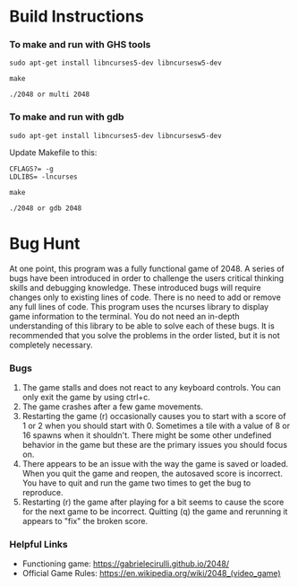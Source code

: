 # Build Instructions
### To make and run with GHS tools

`sudo apt-get install libncurses5-dev libncursesw5-dev`

`make`

`./2048 or multi 2048`

### To make and run with gdb

`sudo apt-get install libncurses5-dev libncursesw5-dev`

Update Makefile to this:
```
CFLAGS?= -g
LDLIBS= -lncurses
```

`make`

`./2048 or gdb 2048`

# Bug Hunt
At one point, this program was a fully functional game of 2048. A series of bugs have been introduced in order to challenge the users critical thinking skills and debugging knowledge. These introduced bugs will require changes only to existing lines of code. There is no need to add or remove any full lines of code. This program uses the ncurses library to display game information to the terminal. You do not need an in-depth understanding of this library to be able to solve each of these bugs. It is recommended that you solve the problems in the order listed, but it is not completely necessary. 

### Bugs
1. The game stalls and does not react to any keyboard controls. You can only exit the game by using ctrl+c.
2. The game crashes after a few game movements.
3. Restarting the game (r) occasionally causes you to start with a score of 1 or 2 when you should start with 0. Sometimes a tile with a value of 8 or 16 spawns when it shouldn't. There might be some other undefined behavior in the game but these are the primary issues you should focus on.
4. There appears to be an issue with the way the game is saved or loaded. When you quit the game and reopen, the autosaved score is incorrect. You have to quit and run the game two times to get the bug to reproduce. 
5. Restarting (r) the game after playing for a bit seems to cause the score for the next game to be incorrect. Quitting (q) the game and rerunning it appears to "fix" the broken score.

### Helpful Links
- Functioning game: https://gabrielecirulli.github.io/2048/
- Official Game Rules: https://en.wikipedia.org/wiki/2048_(video_game)
